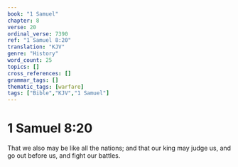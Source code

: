 ```yaml
---
book: "1 Samuel"
chapter: 8
verse: 20
ordinal_verse: 7390
ref: "1 Samuel 8:20"
translation: "KJV"
genre: "History"
word_count: 25
topics: []
cross_references: []
grammar_tags: []
thematic_tags: [warfare]
tags: ["Bible","KJV","1 Samuel"]
---
```


# 1 Samuel 8:20

That we also may be like all the nations; and that our king may judge us, and go out before us, and fight our battles.
